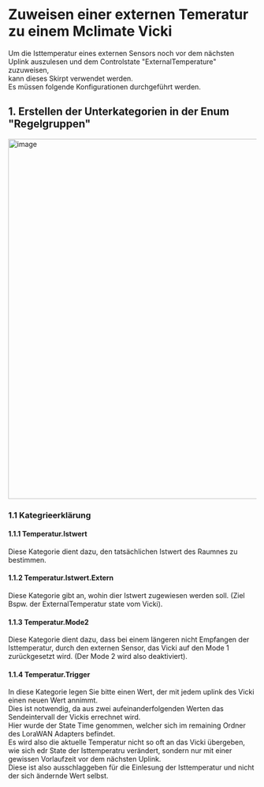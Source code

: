# Zuweisen einer externen Temeratur zu einem Mclimate Vicki
Um die Isttemperatur eines externen Sensors noch vor dem nächsten Uplink auszulesen und dem Controlstate "ExternalTemperature" zuzuweisen,
<br/>
kann dieses Skirpt verwendet werden.
<br/>
Es müssen folgende Konfigurationen durchgeführt werden.
## 1. Erstellen der Unterkategorien in der Enum "Regelgruppen"
<img width="751" height="729" alt="image" src="https://github.com/user-attachments/assets/f1fee164-8218-4785-a46c-60f03bf1f94e" />

### 1.1 Kategrieerklärung
#### 1.1.1 Temperatur.Istwert
Diese Kategorie dient dazu, den tatsächlichen Istwert des Raumnes zu bestimmen.

#### 1.1.2 Temperatur.Istwert.Extern
Diese Kategorie gibt an, wohin dier Istwert zugewiesen werden soll. (Ziel Bspw. der ExternalTemperatur state vom Vicki).

#### 1.1.3 Temperatur.Mode2
Diese Kategorie dient dazu, dass bei einem längeren nicht Empfangen der Isttemperatur, durch den externen Sensor, das Vicki auf den Mode 1 zurückgesetzt wird. (Der Mode 2 wird also deaktiviert).

#### 1.1.4 Temperatur.Trigger
In diese Kategorie legen Sie bitte einen Wert, der mit jedem uplink des Vicki einen neuen Wert annimmt.
<br/>
Dies ist notwendig, da aus zwei aufeinanderfolgenden Werten das Sendeintervall der Vickis errechnet wird.
<br/>
Hier wurde der State Time genommen, welcher sich im remaining Ordner des LoraWAN Adapters befindet.
<br/>
Es wird also die aktuelle Temperatur nicht so oft an das Vicki übergeben, wie sich edr State der Isttemperatru verändert, sondern nur mit einer gewissen Vorlaufzeit vor dem nächsten Uplink.
<br/>
Diese ist also ausschlaggeben für die Einlesung der Isttemperatur und nicht der sich ändernde Wert selbst.
